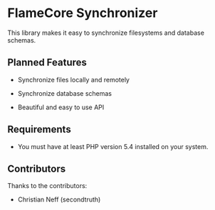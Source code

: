 FlameCore Synchronizer
======================

This library makes it easy to synchronize filesystems and database schemas.


Planned Features
----------------

* Synchronize files locally and remotely

* Synchronize database schemas

* Beautiful and easy to use API


Requirements
------------

* You must have at least PHP version 5.4 installed on your system.


Contributors
------------

Thanks to the contributors:

* Christian Neff (secondtruth)
